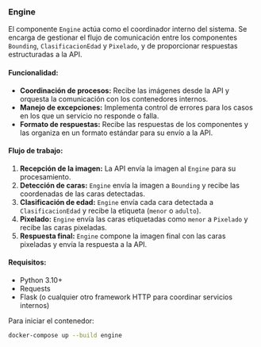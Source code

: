### Engine

El componente `Engine` actúa como el coordinador interno del sistema. Se encarga de gestionar el flujo de comunicación entre los componentes `Bounding`, `ClasificacionEdad` y `Pixelado`, y de proporcionar respuestas estructuradas a la API.

#### Funcionalidad:

* **Coordinación de procesos:** Recibe las imágenes desde la API y orquesta la comunicación con los contenedores internos.
* **Manejo de excepciones:** Implementa control de errores para los casos en los que un servicio no responde o falla.
* **Formato de respuestas:** Recibe las respuestas de los componentes y las organiza en un formato estándar para su envío a la API.

#### Flujo de trabajo:

1. **Recepción de la imagen:** La API envía la imagen al `Engine` para su procesamiento.
2. **Detección de caras:** `Engine` envía la imagen a `Bounding` y recibe las coordenadas de las caras detectadas.
3. **Clasificación de edad:** `Engine` envía cada cara detectada a `ClasificacionEdad` y recibe la etiqueta (`menor` o `adulto`).
4. **Pixelado:** `Engine` envía las caras etiquetadas como `menor` a `Pixelado` y recibe las caras pixeladas.
5. **Respuesta final:** `Engine` compone la imagen final con las caras pixeladas y envía la respuesta a la API.

#### Requisitos:

* Python 3.10+
* Requests
* Flask (o cualquier otro framework HTTP para coordinar servicios internos)

Para iniciar el contenedor:

```bash
docker-compose up --build engine
```
